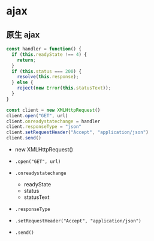 # ajax

## 原生 ajax

```js
const handler = function() {
  if (this.readyState !== 4) {
    return;
  }
  if (this.status === 200) {
    resolve(this.response);
  } else {
    reject(new Error(this.statusText));
  }
}

const client = new XMLHttpRequest()
client.open("GET", url)
client.onreadystatechange = handler
client.responseType = "json"
client.setRequestHeader("Accept", "application/json")
client.send()
```

- new XMLHttpRequest()

- `.open("GET", url)`

- `.onreadystatechange`
  - readyState
  - status
  - statusText

- `.responseType`

- `.setRequestHeader("Accept", "application/json")`

- `.send()`
